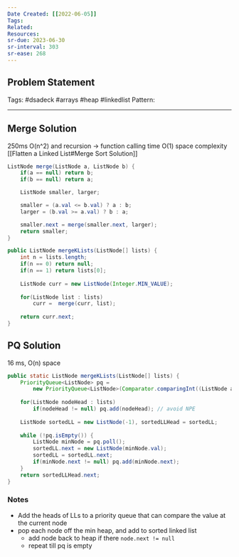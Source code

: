 ```yaml
---
Date Created: [[2022-06-05]]
Tags: 
Related: 
Resources: 
sr-due: 2023-06-30
sr-interval: 303
sr-ease: 268
---
```


## Problem Statement


Tags:  #dsadeck  #arrays #heap #linkedlist
Pattern: 

---
## Merge Solution
250ms  O(n^2) and recursion -> function calling time
O(1) space complexity
[[Flatten a Linked List#Merge Sort Solution]]
``` java
ListNode merge(ListNode a, ListNode b) {
	if(a == null) return b;
	if(b == null) return a;

	ListNode smaller, larger;

	smaller = (a.val <= b.val) ? a : b;
	larger = (b.val >= a.val) ? b : a;

	smaller.next = merge(smaller.next, larger);
	return smaller;
}

public ListNode mergeKLists(ListNode[] lists) {
	int n = lists.length;
	if(n == 0) return null;
	if(n == 1) return lists[0];
	
	ListNode curr = new ListNode(Integer.MIN_VALUE);
	
	for(ListNode list : lists) 
		curr =  merge(curr, list);
	
	return curr.next;
}
```




## PQ Solution
16 ms, O(n) space
``` java
public static ListNode mergeKLists(ListNode[] lists) {
	PriorityQueue<ListNode> pq =
		new PriorityQueue<ListNode>(Comparator.comparingInt((ListNode a) -> a.val));
	
	for(ListNode nodeHead : lists)
		if(nodeHead != null) pq.add(nodeHead); // avoid NPE
	
	ListNode sortedLL = new ListNode(-1), sortedLLHead = sortedLL;
	
	while (!pq.isEmpty()) {
		ListNode minNode = pq.poll();
		sortedLL.next = new ListNode(minNode.val);
		sortedLL = sortedLL.next;
		if(minNode.next != null) pq.add(minNode.next);
	} 
	return sortedLLHead.next;
}

```

### Notes
- Add the heads of LLs to a priority queue that can compare the value at the current node
- pop each node off the min heap, and add to sorted linked list
	- add node back to heap if there `node.next != null`
	- repeat till pq is empty

